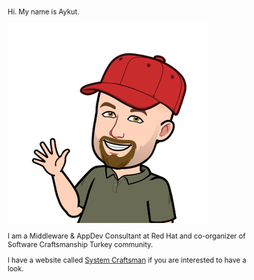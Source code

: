 Hi. My name is Aykut.

![](https://github.com/mabulgu/mabulgu/blob/master/avatar.png?raw=true)

I am a Middleware & AppDev Consultant at Red Hat and co-organizer of Software Craftsmanship Turkey community.

I have a website called [System Craftsman](http://systemcraftsman.com) if you are interested to have a look. 


<!--
**mabulgu/mabulgu** is a ✨ _special_ ✨ repository because its `README.md` (this file) appears on your GitHub profile.

Here are some ideas to get you started:

- 🔭 I’m currently working on ...
- 🌱 I’m currently learning ...
- 👯 I’m looking to collaborate on ...
- 🤔 I’m looking for help with ...
- 💬 Ask me about ...
- 📫 How to reach me: ...
- 😄 Pronouns: ...
- ⚡ Fun fact: ...
-->
